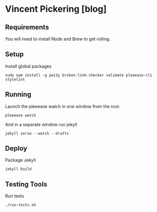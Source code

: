 # Vincent Pickering [blog]

## Requirements

You will need to install Node and Brew to get rolling.

## Setup

Install global packages

```
sudo npm install -g pa11y broken-link-checker valimate pleeease-cli stylelint
```

## Running

Launch the pleeease watch in one window from the root.

```
pleeease watch
```

And in a separate window run jekyll

```
jekyll serve --watch --drafts
```

## Deploy

Package Jekyll

```
jekyll build
```

## Testing Tools

Run tests

```
./run-tests.sh
```
